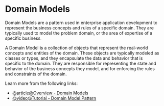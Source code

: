 # Domain Models

Domain Models are a pattern used in enterprise application development to represent the business concepts and rules of a specific domain. They are typically used to model the problem domain, or the area of expertise of a specific business.

A Domain Model is a collection of objects that represent the real-world concepts and entities of the domain. These objects are typically modeled as classes or types, and they encapsulate the data and behavior that is specific to the domain. They are responsible for representing the state and behavior of the business concepts they model, and for enforcing the rules and constraints of the domain.

Learn more from the following links:

- [@article@Overview - Domain Models](https://sparxsystems.com/enterprise_architect_user_guide/14.0/model_domains/specialized_models.html)
- [@video@Tutorial - Domain Model Pattern](https://www.youtube.com/watch?v=75EGANiqADw)
